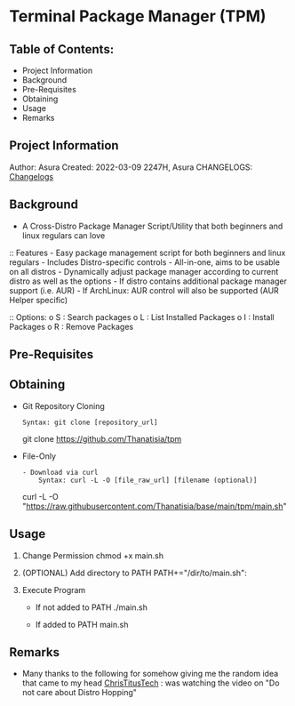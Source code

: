 # Terminal Package Manager (TPM)

## Table of Contents:
- Project Information
- Background
- Pre-Requisites
- Obtaining
- Usage
- Remarks

## Project Information

Author: Asura
Created: 2022-03-09 2247H, Asura
CHANGELOGS: [Changelogs](CHANGELOGS.md)


## Background
- A Cross-Distro Package Manager Script/Utility that both beginners and linux regulars can love

:: Features
	- Easy package management script for both beginners and linux regulars
	- Includes Distro-specific controls
	- All-in-one, aims to be usable on all distros
		- Dynamically adjust package manager according to current distro as well as the options
		- If distro contains additional package manager support (i.e. AUR)
			- If ArchLinux: AUR control will also be supported (AUR Helper specific)

:: Options:
      o S : Search packages
      o L : List Installed Packages
      o I : Install Packages
      o R : Remove Packages

## Pre-Requisites



## Obtaining

- Git Repository Cloning
	```
	Syntax: git clone [repository_url]
	```
	git clone https://github.com/Thanatisia/tpm

- File-Only
	```
	- Download via curl
		Syntax: curl -L -O [file_raw_url] [filename (optional)]
	```
	curl -L -O "https://raw.githubusercontent.com/Thanatisia/base/main/tpm/main.sh"

## Usage

1. Change Permission
	chmod +x main.sh

2. (OPTIONAL) Add directory to PATH
	PATH+="/dir/to/main.sh":

3. Execute Program
	- If not added to PATH
		./main.sh

	- If added to PATH
		main.sh

## Remarks
- Many thanks to the following for somehow giving me the random idea that came to my head
	[ChrisTitusTech](https://youtube.com/c/ChrisTitusTech) : was watching the video on "Do not care about Distro Hopping" 